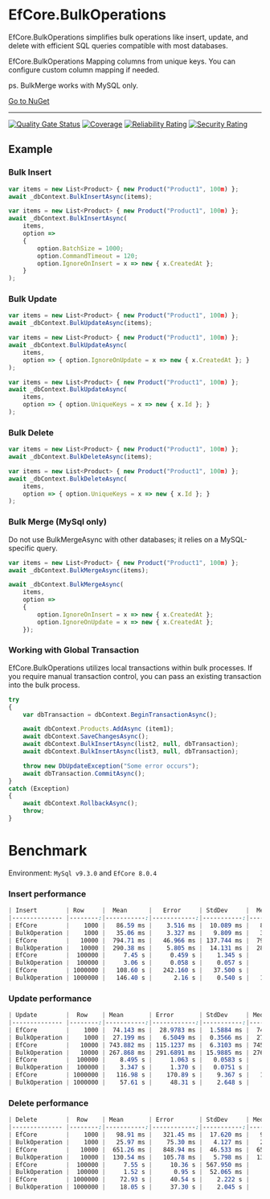 # EfCore.BulkOperations

EfCore.BulkOperations simplifies bulk operations like insert, update, and delete with efficient SQL queries compatible
with most databases.

EfCore.BulkOperations Mapping columns from unique keys. You can configure custom column mapping if needed.

ps. BulkMerge works with MySQL only.

[Go to NuGet](https://www.nuget.org/packages/EfCore.BulkOperations)

---

[![Quality Gate Status](https://sonarcloud.io/api/project_badges/measure?project=hongjs_EfCore.BulkOperations&metric=alert_status)](https://sonarcloud.io/summary/new_code?id=hongjs_EfCore.BulkOperations) [![Coverage](https://sonarcloud.io/api/project_badges/measure?project=hongjs_EfCore.BulkOperations&metric=coverage)](https://sonarcloud.io/summary/new_code?id=hongjs_EfCore.BulkOperations) [![Reliability Rating](https://sonarcloud.io/api/project_badges/measure?project=hongjs_EfCore.BulkOperations&metric=reliability_rating)](https://sonarcloud.io/summary/new_code?id=hongjs_EfCore.BulkOperations) [![Security Rating](https://sonarcloud.io/api/project_badges/measure?project=hongjs_EfCore.BulkOperations&metric=security_rating)](https://sonarcloud.io/summary/new_code?id=hongjs_EfCore.BulkOperations)

## Example

### Bulk Insert

```js
var items = new List<Product> { new Product("Product1", 100m) };
await _dbContext.BulkInsertAsync(items);
```

```js
var items = new List<Product> { new Product("Product1", 100m) };
await _dbContext.BulkInsertAsync(
    items, 
    option =>
    {
        option.BatchSize = 1000;
        option.CommandTimeout = 120;
        option.IgnoreOnInsert = x => new { x.CreatedAt };
    }
);
```

### Bulk Update

```js
var items = new List<Product> { new Product("Product1", 100m) };
await _dbContext.BulkUpdateAsync(items);
```

```js
var items = new List<Product> { new Product("Product1", 100m) };
await _dbContext.BulkUpdateAsync(
    items, 
    option => { option.IgnoreOnUpdate = x => new { x.CreatedAt }; }
);
```

```js
var items = new List<Product> { new Product("Product1", 100m) };
await _dbContext.BulkUpdateAsync(
    items, 
    option => { option.UniqueKeys = x => new { x.Id }; }
);
```

### Bulk Delete

```js
var items = new List<Product> { new Product("Product1", 100m) };
await _dbContext.BulkDeleteAsync(items);
```

```js
var items = new List<Product> { new Product("Product1", 100m) };
await _dbContext.BulkDeleteAsync(
    items, 
    option => { option.UniqueKeys = x => new { x.Id }; }
);
```

### Bulk Merge (MySql only)

Do not use BulkMergeAsync with other databases; it relies on a MySQL-specific query.

```js
var items = new List<Product> { new Product("Product1", 100m) };
await _dbContext.BulkMergeAsync(items);
```

```js
await _dbContext.BulkMergeAsync(
    items,
    option =>
    {
        option.IgnoreOnInsert = x => new { x.CreatedAt };
        option.IgnoreOnUpdate = x => new { x.CreatedAt };
    });
```

### Working with Global Transaction

EfCore.BulkOperations utilizes local transactions within bulk processes. If you require manual transaction control, you
can pass an existing transaction into the bulk process.

```js
try
{
    var dbTransaction = dbContext.BeginTransactionAsync();

    await dbContext.Products.AddAsync (item1);
    await dbContext.SaveChangesAsync();
    await dbContext.BulkInsertAsync(list2, null, dbTransaction);
    await dbContext.BulkInsertAsync(list3, null, dbTransaction);

    throw new DbUpdateException("Some error occurs");
    await dbTransaction.CommitAsync();
}
catch (Exception)
{
    await dbContext.RollbackAsync();
    throw;
}
```


# Benchmark

Environment: `MySql v9.3.0` and `EfCore 8.0.4`

### Insert performance

```css
| Insert        | Row     |  Mean      |   Error     | StdDev     |  Median    |    Allocated |
|-------------- |--------:|-----------:|------------:|-----------:|-----------:|-------------:|
| EfCore        |    1000 |   86.59 ms |    3.516 ms |  10.089 ms |   85.07 ms |     93.88 MB |
| BulkOperation |    1000 |   35.06 ms |    3.327 ms |   9.809 ms |   30.61 ms |      3.31 MB |
| EfCore        |   10000 |  794.71 ms |   46.966 ms | 137.744 ms |  795.53 ms |    945.18 MB |
| BulkOperation |   10000 |  290.38 ms |    5.805 ms |  14.131 ms |  289.01 ms |     31.90 MB |
| EfCore        |  100000 |     7.45 s |     0.459 s |    1.345 s |     7.30 s |   9598.30 MB |
| BulkOperation |  100000 |     3.06 s |     0.058 s |    0.057 s |     3.06 s |    315.46 MB |
| EfCore        | 1000000 |   108.60 s |   242.160 s |   37.500 s |    93.00 s |     21.42 GB |
| BulkOperation | 1000000 |   146.40 s |      2.16 s |    0.540 s |   147.00 s |      3.07 GB |
```

### Update performance

```css
| Update        |  Row    | Mean       | Error       | StdDev     | Median     |    Allocated |
|-------------- |--------:|-----------:|------------:|-----------:|-----------:|-------------:|
| EfCore        |    1000 |  74.143 ms |  28.9783 ms |  1.5884 ms |  74.336 ms |  11601.60 KB |
| BulkOperation |    1000 |  27.199 ms |   6.5049 ms |  0.3566 ms |  27.013 ms |   4882.72 KB |
| EfCore        |   10000 | 743.882 ms | 115.1237 ms |  6.3103 ms | 745.372 ms | 116387.54 KB |
| BulkOperation |   10000 | 267.868 ms | 291.6891 ms | 15.9885 ms | 276.343 ms |  54097.69 KB |
| EfCore        |  100000 |    8.495 s |     1.063 s |   0.0583 s |    8.488 s |   1124.82 MB |
| BulkOperation |  100000 |    3.347 s |     1.370 s |   0.0751 s |    3.354 s |    465.16 MB |
| EfCore        | 1000000 |   116.98 s |    170.89 s |    9.367 s |   112.62 s |     10.89 GB |
| BulkOperation | 1000000 |    57.61 s |     48.31 s |    2.648 s |    56.62 s |      4.13 GB |
```

### Delete performance

```css
| Delete        |  Row    | Mean       | Error       | StdDev     | Median     |    Allocated |
|-------------- |--------:|-----------:|------------:|-----------:|-----------:|-------------:|
| EfCore        |    1000 |   98.91 ms |   321.45 ms |  17.620 ms |   91.17 ms |       5.8 MB |
| BulkOperation |    1000 |   25.97 ms |    75.30 ms |   4.127 ms |   25.11 ms |      1.14 MB |
| EfCore        |   10000 |  651.26 ms |   848.94 ms |  46.533 ms |  654.91 ms |     56.12 MB |
| BulkOperation |   10000 |  130.54 ms |   105.78 ms |   5.798 ms |  130.89 ms |       9.7 MB |
| EfCore        |  100000 |     7.55 s |     10.36 s | 567.950 ms |    7.540 s |    560.51 MB |
| BulkOperation |  100000 |     1.52 s |      0.95 s |  52.065 ms |    1.549 s |     80.36 MB |
| EfCore        | 1000000 |    72.93 s |     40.54 s |    2.222 s |    73.30 s |   5649.52 MB |
| BulkOperation | 1000000 |    18.05 s |     37.30 s |    2.045 s |    19.18 s |    785.01 MB |
```